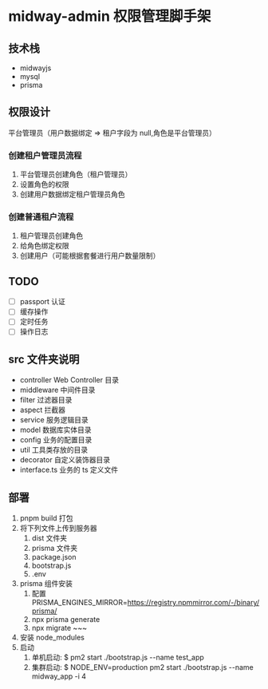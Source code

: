 # midway-admin 权限管理脚手架

## 技术栈

- midwayjs
- mysql
- prisma

## 权限设计

平台管理员（用户数据绑定 => 租户字段为 null,角色是平台管理员）

### 创建租户管理员流程

1. 平台管理员创建角色（租户管理员）
2. 设置角色的权限
3. 创建用户数据绑定租户管理员角色

### 创建普通租户流程

1. 租户管理员创建角色
2. 给角色绑定权限
3. 创建用户（可能根据套餐进行用户数量限制）

## TODO

- [ ] passport 认证
- [ ] 缓存操作
- [ ] 定时任务
- [ ] 操作日志

## src 文件夹说明

- controller Web Controller 目录
- middleware 中间件目录
- filter 过滤器目录
- aspect 拦截器
- service 服务逻辑目录
- model 数据库实体目录
- config 业务的配置目录
- util 工具类存放的目录
- decorator 自定义装饰器目录
- interface.ts 业务的 ts 定义文件

## 部署

1. pnpm build 打包
2. 将下列文件上传到服务器
   1. dist 文件夹
   2. prisma 文件夹
   3. package.json
   4. bootstrap.js
   5. .env
3. prisma 组件安装
   1. 配置 PRISMA_ENGINES_MIRROR=https://registry.npmmirror.com/-/binary/prisma/
   2. npx prisma generate
   3. npx migrate ~~~
4. 安装 node_modules
5. 启动
   1. 单机启动: $ pm2 start ./bootstrap.js --name test_app
   2. 集群启动: $ NODE_ENV=production pm2 start ./bootstrap.js --name midway_app -i 4
